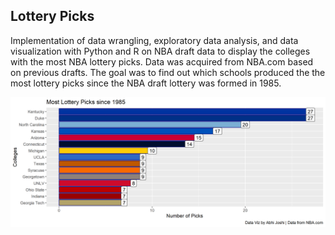 ## Lottery Picks

Implementation of data wrangling, exploratory data analysis, and data visualization with Python and R on NBA draft data to display the colleges with the most NBA lottery picks. Data was acquired from NBA.com based on previous drafts. The goal was to find out which schools produced the the most lottery picks since the NBA draft lottery was formed in 1985.

<img src="./Most NBA Lottery Picks by College.png">
